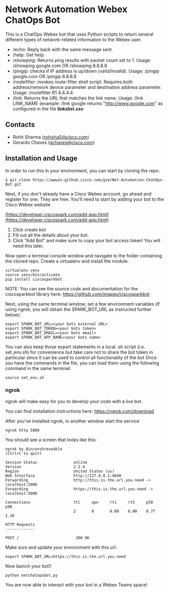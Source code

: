 # Network Automation Webex ChatOps Bot
This is a ChatOps Webex bot that uses Python scripts to return several different types of network-related information to the Webex user. 

* /echo: Reply back with the same message sent.
* /help: Get help.
* /showping: Returns ping results with packet count set to 1. Usage: /showping google.com OR /showping 8.8.8.8
* /pingip: checks if IP address is up/down (valid/invalid). Usage: /pingip google.com OR /pingip 8.8.8.8
* /routefilter: invokes route-filter shell script. Requires both address/network device parameter and destination address parameter. Usage: /routefilter R1 4.4.4.4
* /link: Returns the URL that matches the link name. Usage: /link LINK_NAME (example: /link google returns "http://www.google.com" as configured in the file **linkslist.csv**


## Contacts
* Rohit Sharma (rohisha5@cisco.com)
* Gerardo Chaves (gchaves@cisco.com)

## Installation and Usage
In order to run this in your environment, you can start by cloning the repo:
```
$ git clone https://wwwin-github.cisco.com/gve/Net-Automation-ChatOps-Bot.git

```
Next, if you don't already have a Cisco Webex account, go ahead and register for one.  They are free.
You'll need to start by adding your bot to the Cisco Webex website.

[https://developer.ciscospark.com/add-app.html](https://developer.ciscospark.com/add-app.html)

1. Click create bot
2. Fill out all the details about your bot.
3. Click "Add Bot" and make sure to copy your bot access token! You will need this later.


Now open a terminal console window and navigate to the folder containing the cloned repo. Create a virtualenv and install the module.

```
virtualenv venv
source venv/bin/activate
pip install ciscosparkbot
```

NOTE: You can see the source code and documentation for the ciscosparkbot library here: https://github.com/imapex/ciscosparkbot

Next, using the same terminal window, set a few environment variables (if using ngrok, you will obtain the SPARK_BOT_URL as instructed further below):

```
export SPARK_BOT_URL=<your bots external URL>
export SPARK_BOT_TOKEN=<your bots token>
export SPARK_BOT_EMAIL=<your bots email>
export SPARK_BOT_APP_NAME=<your bots name>
```

You can also keep those export statements in a local .sh script (i.e. set_env.sh) for convenience but take care not to share the bot token in particular since it can be used to control all functionality of the bot
Once you have the commands in the file, you can load them using the following command in the same terminal:
```
source set_env.sh
```

### ngrok

ngrok will make easy for you to develop your code with a live bot.

You can find installation instructions here: https://ngrok.com/download

After you've installed ngrok, in another window start the service


`ngrok http 5000`


You should see a screen that looks like this:

```
ngrok by @inconshreveable                                                                                                                                 (Ctrl+C to quit)

Session Status                online
Version                       2.2.4
Region                        United States (us)
Web Interface                 http://127.0.0.1:4040
Forwarding                    http://this.is.the.url.you.need -> localhost:5000
Forwarding                    https://this.is.the.url.you.need -> localhost:5000

Connections                   ttl     opn     rt1     rt5     p50     p90
                              2       0       0.00    0.00    0.77    1.16

HTTP Requests
-------------

POST /                         200 OK
```

Make sure and update your environment with this url:

```
export SPARK_BOT_URL=https://this.is.the.url.you.need

```

Now launch your bot!!


```
python netchatopsbot.py
```

You are now able to interact with your bot in a Webex Teams space!
